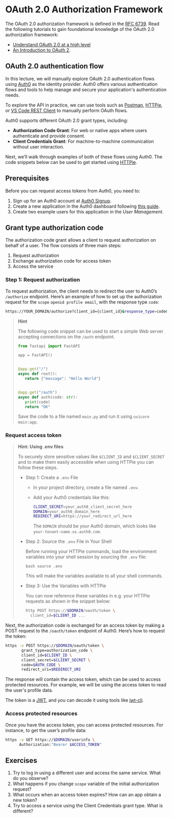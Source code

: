 # OAuth 2.0 Authorization Framework

The OAuth 2.0 authorization framework is defined in the [RFC
6739](https://datatracker.ietf.org/doc/html/rfc6749). Read the following
tutorials to gain foundational knowledge of the OAuth 2.0 authorization
framework:

- [Understand OAuth 2.0 at a high
  level](https://github.com/SAP-samples/cloud-apis-virtual-event/tree/main/exercises/02)
- [An Introduction to OAuth
  2](https://www.digitalocean.com/community/tutorials/an-introduction-to-oauth-2).

## OAuth 2.0 authentication flow

In this lecture, we will manually explore OAuth 2.0 authentication flows using
[Auth0](https://auth0.com/) as the identity provider. Auth0 offers various
authentication flows and tools to help manage and secure your application's
authentication needs.

To explore the API in practice, we can use tools such as
[Postman](https://www.postman.com/), [HTTPie](https://httpie.io/), or [VS Code
REST
Client](https://marketplace.visualstudio.com/items?itemName=humao.rest-client)
to manually perform OAuth flows.

Auth0 supports different OAuth 2.0 grant types, including:

- **Authorization Code Grant**: For web or native apps where users authenticate
  and provide consent.
- **Client Credentials Grant**: For machine-to-machine communication without
  user interaction.

Next, we’ll walk through examples of both of these flows using Auth0. The code
snippets below can be used to get started using [HTTPie](https://httpie.io/).

## Prerequisites

Before you can request access tokens from Auth0, you need to:

1. Sign up for an Auth0 account at [Auth0 Signup](https://auth0.com/signup).
2. Create a new application in the Auth0 dashboard following [this
   guide](https://auth0.com/docs/get-started/dashboard/create-applications).
3. Create two example users for this application in the _User Management_.

## Grant type authorization code

The authorization code grant allows a client to request authorization on behalf
of a user. The flow consists of three main steps:

1. Request authorization
2. Exchange authorization code for access token
3. Access the service

### Step 1: Request authorization

To request authorization, the client needs to redirect the user to Auth0’s
`/authorize` endpoint. Here’s an example of how to set up the authorization
request for the `scope` `openid profile email`, with the response type `code`:

```bash
https://YOUR_DOMAIN/authorize?client_id={client_id}&response_type=code&redirect_uri={redirect_uri}&scope=openid profile email
```

> **Hint**
>
> The following code snippet can be used to start a simple Web server accepting
> connections on the `/auth` endpoint.
>
> ```python
> from fastapi import FastAPI
>
> app = FastAPI()
>
>
> @app.get("/")
> async def root():
>    return {"message": "Hello World"}
>
>
> @app.get("/auth")
> async def auth(code: str):
>    print(code)
>    return "OK"
> ```
>
> Save the code to a file named `main.py` and run it using `uvicorn main:app`.

### Request access token

> **Hint: Using .env files**
>
> To securely store sensitive values like `$CLIENT_ID` and `$CLIENT_SECRET` and
> to make them easily accessible when using HTTPie you can follow these steps.
>
> - Step 1: Create a `.env` File
>
>   - In your project directory, create a file named `.env`.
>   - Add your Auth0 credentials like this:
>
>     ```bash CLIENT_ID=your_auth0_client_id_here
>     CLIENT_SECRET=your_auth0_client_secret_here
>     DOMAIN=your_auth0_domain_here
>     REDIRECT_URI=https://your_redirect_url_here
>     ```
>
>     The `DOMAIN` should be your Auth0 domain, which looks like
>     `your-tenant-name.us.auth0.com`.
>
> - Step 2: Source the `.env` File in Your Shell
>
>   Before running your HTTPie commands, load the environment variables into
>   your shell session by sourcing the `.env` file:
>
>   `bash source .env`
>
>   This will make the variables available to all your shell commands.
>
> - Step 3: Use the Variables with HTTPie
>
>   You can now reference these variables in e.g. your HTTPie requests as
>   shown in the snippet below:
>
>   ```bash
>   http POST https://$DOMAIN/oauth/token \
>     client_id=$CLIENT_ID ...
>   ```

Next, the authorization code is exchanged for an access token by making a POST
request to the `/oauth/token` endpoint of Auth0. Here’s how to request the
token:

```bash
https -v POST https://$DOMAIN/oauth/token \
       grant_type=authorization_code \
       client_id=$CLIENT_ID \
       client_secret=$CLIENT_SECRET \
       code=$AUTH_CODE \
       redirect_uri=$REDIRECT_URI
```

The response will contain the access token, which can be used to access
protected resources. For example, we will be using the access token to read the
user's profile data.

The token is a [JWT](https://datatracker.ietf.org/doc/html/rfc7519), and you
can decode it using tools like
[jwt-cli](https://www.npmjs.com/package/jwt-cli).

### Access protected resources

Once you have the access token, you can access protected resources. For
instance, to get the user’s profile data:

```bash
https -v GET https://$DOMAIN/userinfo \
      Authorization:"Bearer $ACCESS_TOKEN"
```

## Exercises

1. Try to log in using a different user and access the same service. What do
   you observe?
1. What happens if you change `scope` variable of the initial authorization
   request?
1. What occurs when an access token expires? How can an app obtain a new token?
1. Try to access a service using the Client Credentials grant type. What is
   different?
